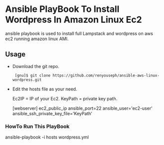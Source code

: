# Ansible PlayBook To Install Wordpress In Amazon Linux Ec2

ansible playbook is used to install full Lampstack and wordpress on aws ec2 running amazon linux AMI.

## Usage

 - Download the git repo.

        [gnu]$ git clone https://github.com/renyouseph/ansible-aws-linux-wordpress.git

 - Edit the hosts file as your need.

   	Ec2IP = IP of your Ec2.
   	KeyPath = private key path.

    [webserver]
    ec2_public_ip  ansible_port=22  ansible_user='ec2-user'  ansible_ssh_private_key_file='KeyPath'

### HowTo Run This PlayBook

ansible-playbook -i hosts wordpress.yml
